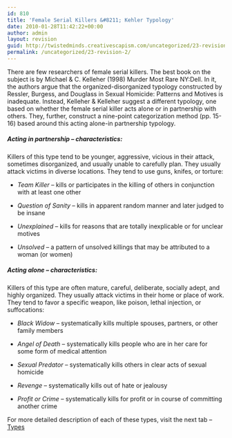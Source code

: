 ```yaml
---
id: 810
title: 'Female Serial Killers &#8211; Kehler Typology'
date: 2010-01-28T11:42:22+00:00
author: admin
layout: revision
guid: http://twistedminds.creativescapism.com/uncategorized/23-revision-2/
permalink: /uncategorized/23-revision-2/
---
```

<p class="dropcap-first">
  There are few researchers of female serial killers. The best book on the subject is by Michael & C. Kelleher (1998) Murder Most Rare NY:Dell. In it, the authors argue that the organized-disorganized typology constructed by Ressler, Burgess, and Douglass in Sexual Homicide: Patterns and Motives is inadequate. Instead, Kelleher & Kelleher suggest a different typology, one based on whether the female serial killer acts alone or in partnership with others. They, further, construct a nine-point categorization method (pp. 15-16) based around this acting alone-in partnership typology.
</p>

##### Acting in partnership &#8211; characteristics:

Killers of this type tend to be younger, aggressive, vicious in their attack, sometimes disorganized, and usually unable to carefully plan. They usually attack victims in diverse locations. They tend to use guns, knifes, or torture: 

  * _Team Killer_ &#8211; kills or participates in the killing of others in conjunction with at least one other


  * _Question of Sanity_ &#8211; kills in apparent random manner and later judged to be insane


  * _Unexplained_ &#8211; kills for reasons that are totally inexplicable or for unclear motives


  * _Unsolved_ &#8211; a pattern of unsolved killings that may be attributed to a woman (or women)

##### Acting alone &#8211; characteristics:

Killers of this type are often mature, careful, deliberate, socially adept, and highly organized. They usually attack victims in their home or place of work. They tend to favor a specific weapon, like poison, lethal injection, or suffocations:

  * _Black Widow_ &#8211; systematically kills multiple spouses, partners, or other family members


  * _Angel of Death_ &#8211; systematically kills people who are in her care for some form of medical attention 


  * _Sexual Predator_ &#8211; systematically kills others in clear acts of sexual homicide


  * _Revenge_ &#8211; systematically kills out of hate or jealousy 


  * _Profit or Crime_ &#8211; systematically kills for profit or in course of committing another crime

For more detailed description of each of these types, visit the next tab &#8211; [Types](types.php "Kehler types - detailed")
